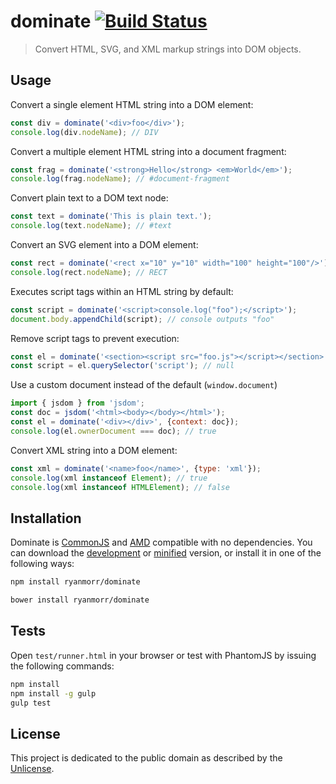 # dominate [![Build Status](https://travis-ci.org/ryanmorr/dominate.svg)](https://travis-ci.org/ryanmorr/dominate)

> Convert HTML, SVG, and XML markup strings into DOM objects.

## Usage

Convert a single element HTML string into a DOM element:

``` javascript
const div = dominate('<div>foo</div>');
console.log(div.nodeName); // DIV
```

Convert a multiple element HTML string into a document fragment:

``` javascript
const frag = dominate('<strong>Hello</strong> <em>World</em>');
console.log(frag.nodeName); // #document-fragment
```

Convert plain text to a DOM text node:

``` javascript
const text = dominate('This is plain text.');
console.log(text.nodeName); // #text
```

Convert an SVG element into a DOM element:

``` javascript
const rect = dominate('<rect x="10" y="10" width="100" height="100"/>');
console.log(rect.nodeName); // RECT
```

Executes script tags within an HTML string by default:

``` javascript
const script = dominate('<script>console.log("foo");</script>');
document.body.appendChild(script); // console outputs "foo"
```

Remove script tags to prevent execution:

``` javascript
const el = dominate('<section><script src="foo.js"></script></section>', {scripts: false});
const script = el.querySelector('script'); // null
```

Use a custom document instead of the default (`window.document`)

``` javascript
import { jsdom } from 'jsdom';
const doc = jsdom('<html><body></body></html>');
const el = dominate('<div></div>', {context: doc});
console.log(el.ownerDocument === doc); // true
```

Convert XML string into a DOM element:

``` javascript
const xml = dominate('<name>foo</name>', {type: 'xml'});
console.log(xml instanceof Element); // true
console.log(xml instanceof HTMLElement); // false
```

## Installation

Dominate is [CommonJS](http://www.commonjs.org/) and [AMD](https://github.com/amdjs/amdjs-api/wiki/AMD) compatible with no dependencies. You can download the [development](http://github.com/ryanmorr/dominate/raw/master/dist/dominate.js) or [minified](http://github.com/ryanmorr/dominate/raw/master/dist/dominate.min.js) version, or install it in one of the following ways:

``` sh
npm install ryanmorr/dominate

bower install ryanmorr/dominate
```

## Tests

Open `test/runner.html` in your browser or test with PhantomJS by issuing the following commands:

``` sh
npm install
npm install -g gulp
gulp test
```

## License

This project is dedicated to the public domain as described by the [Unlicense](http://unlicense.org/).